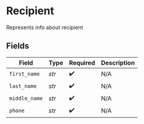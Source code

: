 # Recipient

Represents info about recipient


## Fields

| Field              | Type               | Required           | Description        |
| ------------------ | ------------------ | ------------------ | ------------------ |
| `first_name`       | *str*              | :heavy_check_mark: | N/A                |
| `last_name`        | *str*              | :heavy_check_mark: | N/A                |
| `middle_name`      | *str*              | :heavy_check_mark: | N/A                |
| `phone`            | *str*              | :heavy_check_mark: | N/A                |